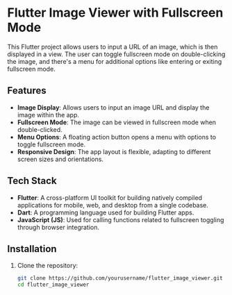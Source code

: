 # Flutter Image Viewer with Fullscreen Mode

This Flutter project allows users to input a URL of an image, which is then displayed in a view. The user can toggle fullscreen mode on double-clicking the image, and there's a menu for additional options like entering or exiting fullscreen mode.

## Features
- **Image Display**: Allows users to input an image URL and display the image within the app.
- **Fullscreen Mode**: The image can be viewed in fullscreen mode when double-clicked.
- **Menu Options**: A floating action button opens a menu with options to toggle fullscreen mode.
- **Responsive Design**: The app layout is flexible, adapting to different screen sizes and orientations.

## Tech Stack
- **Flutter**: A cross-platform UI toolkit for building natively compiled applications for mobile, web, and desktop from a single codebase.
- **Dart**: A programming language used for building Flutter apps.
- **JavaScript (JS)**: Used for calling functions related to fullscreen toggling through browser integration.

## Installation

1. Clone the repository:
   ```bash
   git clone https://github.com/yourusername/flutter_image_viewer.git
   cd flutter_image_viewer